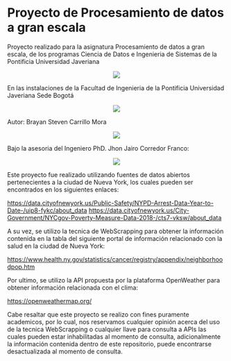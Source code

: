 # Proyecto de Procesamiento de datos a gran escala

Proyecto realizado para la asignatura Procesamiento de datos a gran escala, de los programas Ciencia de Datos e Ingenieria de Sistemas de la Pontificia Universidad Javeriana

<p align="center">
  <img src="https://github.com/Raaiinn/project-data-process/assets/73810142/cf77f005-02e3-471f-9bfc-827e3106293a">
</p>

En las instalaciones de la Facultad de Ingenieria de la Pontificia Universidad Javeriana Sede Bogotá

<p align="center">
  <img src="https://ingenieria.javeriana.edu.co/documents/1600952/7406192/ed_ing_ganapremio.jpg/6e7dda9d-698e-66eb-0830-3e904877b2c2?version=1.0&t=1669145171180&download=true">
</p>

Autor: Brayan Steven Carrillo Mora

<p align="center">
  <img src="https://avatars.githubusercontent.com/u/73810142?v=4">
</p>

Bajo la asesoria del Ingeniero PhD. Jhon Jairo Corredor Franco: 

<p align="center">
  <img src="https://ingenieria.javeriana.edu.co/documents/1600952/7964921/jhon_corredor.jpg/09bcf259-268f-1de4-480a-618e39b6db46?version=1.0&t=1675114456553&download=true">
</p>

Este proyecto fue realizado utilizando fuentes de datos abiertos pertenecientes a la ciudad de Nueva York, los cuales pueden ser encontrados en los siguientes enlaces: 

https://data.cityofnewyork.us/Public-Safety/NYPD-Arrest-Data-Year-to-Date-/uip8-fykc/about_data
https://data.cityofnewyork.us/City-Government/NYCgov-Poverty-Measure-Data-2018-/cts7-vksw/about_data

A su vez, se utilizo la tecnica de WebScrapping para obtener la información contenida en la tabla del siguiente portal de información relacionado con la salud en la ciudad de Nueva York:

https://www.health.ny.gov/statistics/cancer/registry/appendix/neighborhoodpop.htm

Por ultimo, se utilizo la API propuesta por la plataforma OpenWeather para obtener información relacionada con el clima: 

https://openweathermap.org/

Cabe resaltar que este proyecto se realizo con fines puramente academicos, por lo cual, nos reservamos cualquier opinión acerca del uso de la tecnica WebScrapping o cualquier llave para consulta a APIs las cuales pueden estar inhabilitadas al momento de consulta, adicionalmente la información contenida dentro de este repositorio, puede encontrarse desactualizada al momento de consulta.
